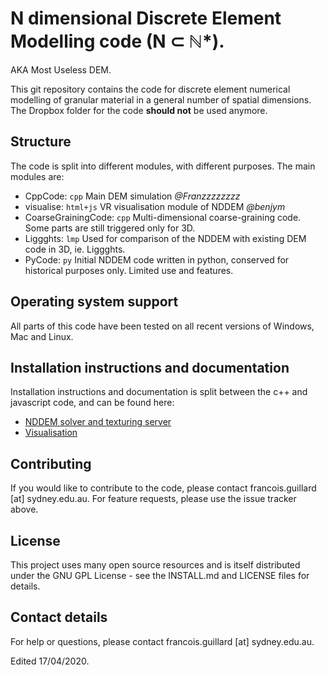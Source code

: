 # N dimensional Discrete Element Modelling code (N ⊂ ℕ*).
AKA Most Useless DEM.
 
This git repository contains the code for discrete element numerical modelling of granular material in a general number of spatial dimensions. The Dropbox folder for the code **should not** be used anymore.  

## Structure
The code is split into different modules, with different purposes. The main modules are:
- CppCode: `cpp` Main DEM simulation *@Franzzzzzzzz*
- visualise: `html+js` VR visualisation module of NDDEM *@benjym*
- CoarseGrainingCode: `cpp` Multi-dimensional coarse-graining code. Some parts are still triggered only for 3D.
- Liggghts: `lmp` Used for comparison of the NDDEM with existing DEM code in 3D, ie. Liggghts.
- PyCode: `py` Initial NDDEM code written in python, conserved for historical purposes only. Limited use and features.

## Operating system support
All parts of this code have been tested on all recent versions of Windows, Mac and Linux.

## Installation instructions and documentation
Installation instructions and documentation is split between the c++ and javascript code, and can be found here:
 - [NDDEM solver and texturing server](https://franzzzzzzzz.github.io/NDDEM/CppCode/html/index.html)
 - [Visualisation](https://franzzzzzzzz.github.io/NDDEM/visualise/docs/index.html)
<!-- Additional information and project progress are available as a [Dropbox Paper](https://paper.dropbox.com/doc/N-Dimensional-DEM--ATnZ6ZOpm18JqKQGFYDe3eS0Ag-cM3nXtl2Yy4gNNfqlNYeS). -->

## Contributing
If you would like to contribute to the code, please contact francois.guillard [at] sydney.edu.au. For feature requests, please use the issue tracker above.

## License
This project uses many open source resources and is itself distributed under the GNU GPL License - see the INSTALL.md and LICENSE files for details.

## Contact details
For help or questions, please contact francois.guillard [at] sydney.edu.au.

Edited 17/04/2020.
